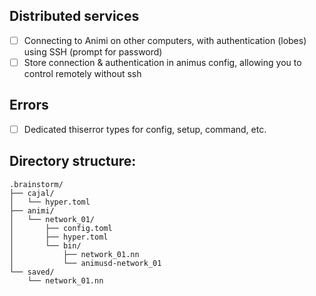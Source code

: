 

## Distributed services
- [ ] Connecting to Animi on other computers, with authentication (lobes) using SSH (prompt for password)
- [ ] Store connection & authentication in animus config, allowing you to control remotely without ssh

## Errors
- [ ] Dedicated thiserror types for config, setup, command, etc.

## Directory structure:

```
.brainstorm/
├── cajal/
│   └── hyper.toml
├── animi/
│   └── network_01/
│       ├── config.toml
│       ├── hyper.toml
│       └── bin/
│           ├── network_01.nn
│           └── animusd-network_01
└── saved/
    └── network_01.nn
```

